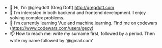 - 👋 Hi, I’m @gregdott (Greg Dott) http://gregdott.com
- 👀 I’m interested in both backend and frontend development. I enjoy solving complex problems.
- 🌱 I’m currently learning Vue and machine learning. Find me on codewars (https://www.codewars.com/users/geoy)
- 📫 How to reach me: write my surname first, followed by a period. Then write my name followed by '@gmail.com'


